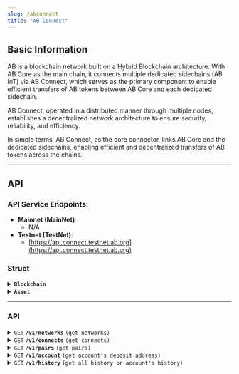 ```yaml
---
slug: /abconnect
title: "AB Connect"
---
```


## Basic Information

AB is a blockchain network built on a Hybrid Blockchain architecture. With AB Core as the main chain, it connects multiple dedicated sidechains (AB IoT) via AB Connect, which serves as the primary component to enable efficient transfers of AB tokens between AB Core and each dedicated sidechain.

AB Connect, operated in a distributed manner through multiple nodes, establishes a decentralized network architecture to ensure security, reliability, and efficiency.

In simple terms, AB Connect, as the core connector, links AB Core and the dedicated sidechains, enabling efficient and decentralized transfers of AB tokens across the chains.

---

## API

### **API Service Endpoints**:
  - **Mainnet (MainNet)**:  
    - N/A
  - **Testnet (TestNet)**:
    - [https://api.connect.testnet.ab.org](https://api.connect.testnet.ab.org)


### Struct

<details>
 <summary><code><b>Blockchain</b></code></summary>

####

> | name         | value                                                    | desc                                                                        |
> |--------------|----------------------------------------------------------|-----------------------------------------------------------------------------|
> | `network`    | `ABCore`, `ABIoT` | blockchain network name of AB network|
> | `chain_id`   | `1`, `1012` or `main`, `test`                            | get from rpc, `eth_chainId` for ethereum or `getblockchaininfo` for bitcoin |
> | `base_chain` | `Ethereum`, `NewChain`          | Base chain                                                                  |
> | `slug`       | uuid                                                     | uid string                                                                  |

##### Example

> | network   | chain_id | base_chain | slug              |
> |-----------|----------|------------|-------------------|
> | ABIoT    | 1012     | NewChain   | abiot            |
> | ABCore  | 36888        | Ethereum   | abcore          |
> | ABIoTTestnet    | 1007     | NewChain   | abiottestnet    |
> | ABCoreTestnet  | 26888 | Ethereum   | abcoretestnet  |

</details>


<details>
 <summary><code><b>Asset</b></code></summary>

####

> | name       | desc                                       |
> |------------|--------------------------------------------|
> | asset      | empty for native coin or address for token | 
> | name       | name                                       |
> | symbol     | symbol                                     |
> | decimals   | 0-18, for AB is 18                         |
> | asset_type | `Coin`, `ERC-20`, `NRC-6`, `BRC-20`        |
> | network    | Blockchain.network                         |
> | chain_id   | Blockchain.chain_id                        |
> | base_chain | Blockchain.base_chain                      |
> | Slug       | Blockchain.slug                            |

##### Example

> | asset| name| symbol| decimal | asset_type | network  | chain_id | base_chain | slug     | desc                     |
> |----- |-----|-------|---------|------------|----------|----------|------------|----------|--------------------------|
> |      | AB  | AB    | 18      | Coin       | ABIoT    | 1012     | NewChain   | abiot    | AB IoT native asset      |
> |      | AB  | AB    | 18      | Coin       | ABCore   | 36888    | Ethereum   | abcore   | AB Core native asset     |

</details>

---


### API

<details>
 <summary><code>GET</code> <code><b>/v1/networks</b></code> <code>(get networks)</code></summary>

#### Parameters

> None

#### Responses

array of `Blockchain`

#### Example cURL

> ```javascript
>  curl http://localhost:9399/v1/networks
> ```

```json
{
  "networks": [
    {
      "network": "ABCore",
      "chain_id": "26888",
      "base_chain": "Ethereum",
      "slug": "abcore"
    },
    {
      "network": "ABIoT",
      "chain_id": "1007",
      "base_chain": "NewChain",
      "slug": "abiot"
    }
  ]
}
```

</details>

<details>
 <summary><code>GET</code> <code><b>/v1/connects</b></code> <code>(get connects)</code></summary>

#### Parameters

> None

#### Responses

> | name                     | value                | desc                                |
> |--------------------------|----------------------|-------------------------------------|
> | `bc1`                | `Blockchain`              | blockchain a                             |
> | `bc2`                | `Blockchain`              | blockchain b                             |

#### Example cURL

> ```javascript
>  curl http://localhost:9399/v1/connects
> ```

```json
{
  "networks": [
    {
      "network": "ABCore",
      "chain_id": "26888",
      "base_chain": "Ethereum",
      "slug": "abcore"
    },
    {
      "network": "ABIoT",
      "chain_id": "1007",
      "base_chain": "NewChain",
      "slug": "abiot"
    }
  ]
}
```

</details>

<details>
 <summary><code>GET</code> <code><b>/v1/pairs</b></code> <code>(get pairs)</code></summary>

#### Parameters

> None

#### Responses

> | name                     | value                | desc                                |
> |--------------------------|----------------------|-------------------------------------|
> | `id`                     | pair id              | the id of pair                      |
> | `asset_a_id`             | asset id             | the id of asset A                   |
> | `asset_b_id`             | asset id             | the id of asset  B                  |
> | `asset_a`                | `Asset`              | asset_a                             |
> | `asset_b`                | `Asset`              | asset_b                             |
> | `a2b_min_deposit_amount` | string, unit is AB   | min deposit amount for asset a to b |
> | `b2a_min_deposit_amount` | string, unit is AB   | min deposit amount for asset b to a |
> | `a2b_fee_percent`        | float, base on 10000 | fee percent for asset a to b        |
> | `b2a_fee_percent`        | float, base on 10000 | fee percent for asset b to a        |
> | `a2b_fee_min_amount`     | string, unit is AB   | min fee for asset a to b            |
> | `b2a_fee_min_amount`     |string, unit is AB    | min fee for asset b to a            |
> | `b2a_fee_min_amount`     |string, unit is AB    | min fee for asset b to a            |
> | `connect_pair`            | string               | merge of blockchain slug for a-b    |


#### Example cURL

> ```javascript
>  curl http://localhost:9399/v1/pairs
> ```

```json
{
  "pairs": [
    {
      "id": "1",
      "asset_a_id": "1",
      "asset_b_id": "2",
      "asset_a": {
        "id": "1",
        "asset": "",
        "name": "AB",
        "symbol": "AB",
        "decimals": 18,
        "asset_type": "Coin",
        "network": "ABCoreTestnet",
        "chain_id": "26888",
        "base_chain": "Ethereum",
        "slug": "abcoretestnet"
      },
      "asset_b": {
        "id": "2",
        "asset": "",
        "name": "AB",
        "symbol": "AB",
        "decimals": 18,
        "asset_type": "Coin",
        "network": "ABIoTTestnet",
        "chain_id": "1007",
        "base_chain": "NewChain",
        "slug": "abiottestnet"
      },
      "a2b_min_deposit_amount": "12",
      "b2a_min_deposit_amount": "12",
      "a2b_fee_percent": "0.000000",
      "b2a_fee_percent": "0.000000",
      "a2b_fee_min_amount": "11.55",
      "b2a_fee_min_amount": "11.55",
      "connect_pair": "abcoretestnet-abiottestnet"
    }
  ]
}
```

</details>

<details>
 <summary><code>GET</code> <code><b>/v1/account</b></code> <code>(get account's deposit address)</code></summary>

#### Parameters

> | name                   | value     | desc                                                                       |
> |------------------------|-----------|----------------------------------------------------------------------------|
> | `recipient_address`    | `address` | recipient address on recipient blockchain, user's address to receive asset |
> | `recipient_blockchain` | `slug`    | slug of recipient blockchain                                               | 
> | `deposit_blockchain`   | `slug`    | slug of deposit blockchain                                                 |

#### Responses

> | name                   | value     | desc                                                                       |
> |------------------------|-----------|----------------------------------------------------------------------------|
> | `recipient_address`    | `address` | recipient address on recipient blockchain, user's address to receive asset |
> | `recipient_blockchain` | `slug`    | slug of recipient blockchain                                               | 
> | `deposit_blockchain`   | `slug`    | slug of deposit blockchain                                                 |
> | `deposit_address`      | `address` | deposit address on deposit blockchain, which used for use to send asset to |


#### Example cURL

> ```bash
>  curl http://127.0.0.1:9399/v1/account?recipient_address=0xd8dA6BF26964aF9D7eEd9e03E53415D37aA96045&recipient_blockchain=abcore&deposit_blockchain=abiot
> ```

```json
{
  "recipient_address": "0xd8dA6BF26964aF9D7eEd9e03E53415D37aA96045",
  "recipient_blockchain": "abcore",
  "deposit_address": "NEW17zWPekqx7GKGQFvzk3wqF4SbYFgv1xoCpMo",
  "deposit_blockchain": "abiot"
}
```

</details>

<details>
 <summary><code>GET</code> <code><b>/v1/history</b></code> <code>(get all history or account's history)</code></summary>

#### Parameters

> | name                     | value                                | desc                                        |
> |--------------------------|--------------------------------------|---------------------------------------------|
> | `page_id`                | uint64                               | `Optional`, page id, default 0              |
> | `page_size`              | 50                                   | `Optional`, page size, default 50           |
> | `source_deposit_address` | `address` on `source_blockchain`     | `deposit_address` get by `v1/account`       |
> | `source_sender`          | `address` on `source_blockchain`     | the address who send AB to `deposit_address`|
> | `source_blockchain`      | `slug` of `blockchain`               | slug of blockchain, get by `v1/networks`    |
> | `destination_address`    | `address` on `destination_blockchain`| `deposit_address` get by `v1/account`       |
> | `destination_blockchain` | `slug` of `blockchain`               | slug of blockchain                          |

if `address` and `blockchain` is empty, return all history 

#### Responses


> | name     | value     | desc           |
> |----------|-----------|----------------|
> | `status` | `Deposit`,`Pending`,`Confirmed` | current status |
> | `list`   | `History` | history list   |


the  `History` is as follow:
 
| Name | Type | Description |
|------|------|-------------|
| id | integer | Unique ID of the history record |
| pair_id | integer | Pair ID related to this transfer |
| source_slug | string | Slug of the source blockchain |
| source_network | string | Source network name |
| source_chain_id | string | Source blockchain chain ID |
| source_base_chain | string | Source blockchain base chain |
| destination_slug | string | Slug of the destination blockchain |
| destination_network | string | Destination network name |
| destination_chain_id | string | Destination blockchain chain ID |
| destination_base_chain | string | Destination blockchain base chain |
| source_deposit_address | string | Deposit address on the source blockchain |
| source_sender | string | Sender address on the source blockchain |
| destination_address | string | Destination address on the destination blockchain |
| source_block_number | string | Block number of source blockchain transaction |
| destination_block_number | string | Block number of destination blockchain transaction |
| source_block_timestamp | string | Block timestamp of source blockchain transaction |
| destination_block_timestamp | string | Block timestamp of destination blockchain transaction |
| source_tx_hash | string | Transaction hash on the source blockchain |
| destination_tx_hash | string | Transaction hash on the destination blockchain |
| source_asset_id | integer | Asset ID |
| source_asset_address | string | Asset address on the source blockchain (empty if native) |
| source_asset_name | string | Asset name |
| source_asset_symbol | string | Asset symbol |
| source_asset_decimals | integer | Asset decimals |
| source_asset_type | string | Asset type (e.g., Coin, ERC20) |
| destination_asset_id | integer | Asset ID |
| destination_asset_address | string | Asset address on the destination blockchain (empty if native) |
| destination_asset_name | string | Asset name |
| destination_asset_symbol | string | Asset symbol |
| destination_asset_decimals | integer | Asset decimals |
| destination_asset_type | string | Asset type (e.g., Coin, ERC-20) |
| source_amount | string | Amount sent on the source blockchain |
| destination_amount | string | Amount received on the destination blockchain |
| fee | string | Fee amount charged during the transfer |
| status | string | Status of the transfer (`Deposit`,`Pending`,`Confirmed`,`Error`) |


##### Example cURL

> ```javascript
>  curl http://localhost:9399/v1/history
> ```

```json
{
  "page_id": "1",
  "page_size": "1",
  "total_page": "4",
  "total_history": "3",
  "list": [
    {
      "id": "3",
      "pair_id": "1",
      "source_slug": "abiottestnet",
      "source_network": "ABIoTTestnet",
      "source_chain_id": "1007",
      "source_base_chain": "NewChain",
      "destination_slug": "abcoretestnet",
      "destination_network": "ABCoreTestnet",
      "destination_chain_id": "26888",
      "destination_base_chain": "Ethereum",
      "source_deposit_address": "NEW17zVctFa42dC1rBNFPf775Bq34yiwWLz4GM1",
      "source_sender": "NEW17zS9ZvgGV1EaT8KT2tLjqRvQbcApjFot8xj",
      "destination_address": "0x7EdC0CaDD6c20811058D4FB3EDA6F9218cCC7332",
      "source_block_number": "15368195",
      "destination_block_number": "4579902",
      "source_block_timestamp": "1746118154",
      "destination_block_timestamp": "1746118194",
      "source_tx_hash": "0x7abaedaaed2f2da1ebc9c0622e06a80725149db5adf1df363c92011644de0b0f",
      "destination_tx_hash": "0xd4d5cea2d5ae6b89a70257cff068587938c367c6f5729a4929b974060ac3db1b",
      "source_asset_id": "2",
      "source_asset_address": "",
      "source_asset_name": "AB",
      "source_asset_symbol": "AB",
      "source_asset_decimals": 18,
      "source_asset_type": "Coin",
      "destination_asset_id": "1",
      "destination_asset_address": "",
      "destination_asset_name": "AB",
      "destination_asset_symbol": "AB",
      "destination_asset_decimals": 18,
      "destination_asset_type": "Coin",
      "source_amount": "100",
      "destination_amount": "88.45",
      "fee": "11.55",
      "status": "Confirmed"
    }
  ],
  "source_deposit_address": "",
  "source_sender": "",
  "source_blockchain": "",
  "source_asset_id": "",
  "destination_address": "",
  "destination_blockchain": "",
  "destination_asset_id": "",
  "pairId": "",
  "status": ""
}
```

</details>
